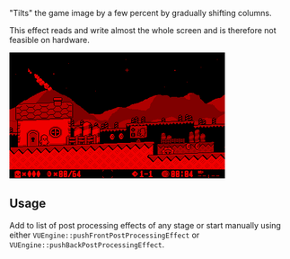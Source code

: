 "Tilts" the game image by a few percent by gradually shifting columns.

This effect reads and write almost the whole screen and is therefore not feasible on hardware. 

![Preview Image](preview.png)

## Usage

Add to list of post processing effects of any stage or start manually using either `VUEngine::pushFrontPostProcessingEffect` or `VUEngine::pushBackPostProcessingEffect`. 
